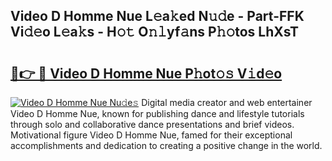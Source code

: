 ## Video D Homme Nue L𝚎a𝚔ed N𝚞𝚍e - Part-FFK Vi𝚍𝚎o L𝚎a𝚔s - H𝚘𝚝 O𝚗𝚕yf𝚊ns P𝚑𝚘tos LhXsT

# <h2><a href="http://kfb7rb.oniu.top/?m=Video+D+Homme+Nue">🔗👉 🔴 Video D Homme Nue P𝚑ot𝚘𝚜 V𝚒d𝚎o</a></h2>

[![Video D Homme Nue Nu𝚍e𝚜](https://i.imgur.com/0qMVB7G.gif)](http://kfb7rb.oniu.top/?m=Video+D+Homme+Nue)
Digital media creator and web entertainer Video D Homme Nue, known for publishing dance and lifestyle tutorials through solo and collaborative dance presentations and brief videos. Motivational figure Video D Homme Nue, famed for their exceptional accomplishments and dedication to creating a positive change in the world.  
